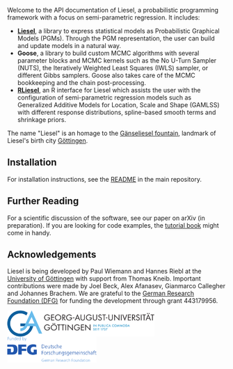 Welcome to the API documentation of Liesel, a probabilistic programming framework with
a focus on semi-parametric regression. It includes:

- [**Liesel**][1], a library to express statistical models as Probabilistic Graphical
  Models (PGMs). Through the PGM representation, the user can build and update models
  in a natural way.
- **Goose**, a library to build custom MCMC algorithms with several parameter blocks
  and MCMC kernels such as the No U-Turn Sampler (NUTS), the Iteratively Weighted Least
  Squares (IWLS) sampler, or different Gibbs samplers. Goose also takes care of the
  MCMC bookkeeping and the chain post-processing.
- [**RLiesel**][2], an R interface for Liesel which assists the user with the
  configuration of semi-parametric regression models such as Generalized Additive
  Models for Location, Scale and Shape (GAMLSS) with different response distributions,
  spline-based smooth terms and shrinkage priors.

The name "Liesel" is an homage to the [Gänseliesel fountain][3], landmark of Liesel's
birth city [Göttingen][4].

## Installation

For installation instructions, see the [README][5] in the main repository.

## Further Reading

For a scientific discussion of the software, see our paper on arXiv (in preparation).
If you are looking for code examples, the [tutorial book][6] might come in handy.

## Acknowledgements

Liesel is being developed by Paul Wiemann and Hannes Riebl at the
[University of Göttingen][7] with support from Thomas Kneib. Important contributions
were made by Joel Beck, Alex Afanasev, Gianmarco Callegher and Johannes Brachem. We are
grateful to the [German Research Foundation (DFG)][8] for funding the development
through grant 443179956.

<!-- TODO: Use main branch for logos -->
<img src="https://raw.githubusercontent.com/liesel-devs/liesel/sphinx-docs/docs/source/_static/uni-goe.svg" alt="University of Göttingen" align="left" height="60">
<img src="https://raw.githubusercontent.com/liesel-devs/liesel/sphinx-docs/docs/source/_static/funded-by-dfg.svg" alt="Funded by DFG" align="left" height="60">

[1]: https://github.com/liesel-devs/liesel
[2]: https://github.com/liesel-devs/rliesel
[3]: https://en.wikipedia.org/wiki/G%C3%A4nseliesel
[4]: https://en.wikipedia.org/wiki/G%C3%B6ttingen
[5]: https://github.com/liesel-devs/liesel#installation
[6]: https://liesel-devs.github.io/liesel-tutorials
[7]: https://www.uni-goettingen.de/en
[8]: https://www.dfg.de/en
